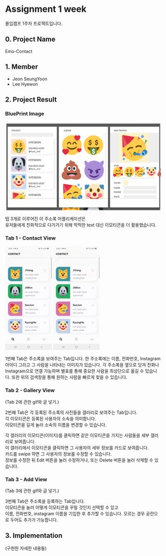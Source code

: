 Assignment 1 week
==============================
몰입캠프 1주차 프로젝트입니다.
   
## 0. Project Name
Emo-Contact   
   
## 1. Member
- Jeon SeungYoon
- Lee Hyewon
   
## 2. Project Result
### BluePrint Image
![1](./image/png/1.png)
   
탭 3개로 이루어진 이 주소록 어플리케이션은   
유저들에게 친화적으로 다가가기 위해 딱딱한 text 대신 이모티콘을 더 활용했습니다.   
   
### Tab 1 - Contact View
<p>
    <img src="./image/gif/1.gif" width="30%">
    <img src="./image/gif/2.gif" width="30%">
</p>
<p></p>
1번째 Tab은 주소록을 보여주는 Tab입니다.   
한 주소록에는 이름, 전화번호, Instagram 아이디 그리고 그 사람을 나타내는 이미지가 있습니다.   
각 주소록을 옆으로 당겨 전화나 Instagram으로 연결 가능하며   
별표를 통해 중요한 사람을 최상단으로 옮길 수 있습니다.   
또한 위의 검색창을 통해 원하는 사람을 빠르게 찾을 수 있습니다.
 
### Tab 2 - Gallery View
(Tab 2에 관한 gif와 글 넣기.)   

2번째 Tab은 각 등록된 주소록의 사진들을 갤러리로 보여주는 Tab입니다.   
각 이모티콘은 등록된 사용자의 소속을 의미합니다.   
이모티콘을 길게 눌러 소속의 이름을 변경할 수 있습니다.   

각 갤러리의 이모티콘(이미지)를 클릭하면 같은 이모티콘을 가지는 사람들을 세부 갤러리로 보여줍니다.   
이 갤러리에서 이모티콘을 클릭하면 그 사용자의 세부 정보를 카드로 보여줍니다.   
카드를 swipe 하면 그 사용자의 정보를 수정할 수 있습니다.   
정보를 수정한 뒤 Edit 버튼을 눌러 수정하거나, 또는 Delete 버튼을 눌러 삭제할 수 있습니다.   
   
### Tab 3 - Add View
(Tab 3에 관한 gif와 글 넣기.)  

3번째 Tab은 주소록을 등록하는 Tab입니다.   
이모티콘을 눌러 어떻게 이모티콘을 꾸밀 것인지 선택할 수 있고   
이름, 전화번호, instagram 이름을 기입한 후 추가할 수 있습니다.
모르는 경우 공란으로 두어도 추가가 가능합니다.   
   
## 3. Implementation
(구현한 자세한 내용들)   